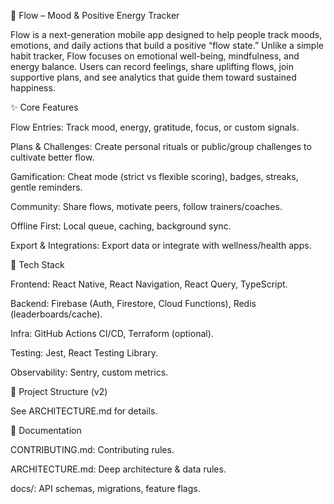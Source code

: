 
🌊 Flow – Mood & Positive Energy Tracker

Flow is a next-generation mobile app designed to help people track moods, emotions, and daily actions that build a positive “flow state.” Unlike a simple habit tracker, Flow focuses on emotional well-being, mindfulness, and energy balance. Users can record feelings, share uplifting flows, join supportive plans, and see analytics that guide them toward sustained happiness.

✨ Core Features

Flow Entries: Track mood, energy, gratitude, focus, or custom signals.

Plans & Challenges: Create personal rituals or public/group challenges to cultivate better flow.

Gamification: Cheat mode (strict vs flexible scoring), badges, streaks, gentle reminders.

Community: Share flows, motivate peers, follow trainers/coaches.

Offline First: Local queue, caching, background sync.

Export & Integrations: Export data or integrate with wellness/health apps.

🚀 Tech Stack

Frontend: React Native, React Navigation, React Query, TypeScript.

Backend: Firebase (Auth, Firestore, Cloud Functions), Redis (leaderboards/cache).

Infra: GitHub Actions CI/CD, Terraform (optional).

Testing: Jest, React Testing Library.

Observability: Sentry, custom metrics.

📂 Project Structure (v2)

See ARCHITECTURE.md for details.

📖 Documentation

CONTRIBUTING.md: Contributing rules.

ARCHITECTURE.md: Deep architecture & data rules.

docs/: API schemas, migrations, feature flags.

